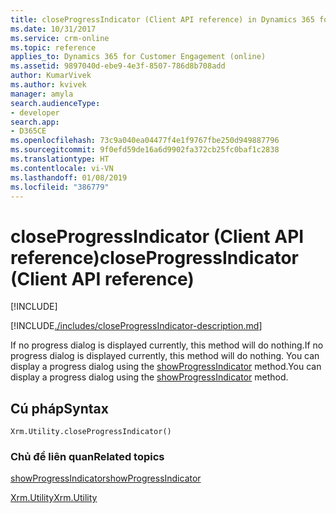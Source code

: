 ```yaml
---
title: closeProgressIndicator (Client API reference) in Dynamics 365 for Customer Engagement| MicrosoftDocs
ms.date: 10/31/2017
ms.service: crm-online
ms.topic: reference
applies_to: Dynamics 365 for Customer Engagement (online)
ms.assetid: 9897040d-ebe9-4e3f-8507-786d8b708add
author: KumarVivek
ms.author: kvivek
manager: amyla
search.audienceType:
- developer
search.app:
- D365CE
ms.openlocfilehash: 73c9a040ea04477f4e1f9767fbe250d949887796
ms.sourcegitcommit: 9f0efd59de16a6d9902fa372cb25fc0baf1c2838
ms.translationtype: HT
ms.contentlocale: vi-VN
ms.lasthandoff: 01/08/2019
ms.locfileid: "386779"
---
```

# <a name="closeprogressindicator-client-api-reference"></a><span data-ttu-id="83a77-102">closeProgressIndicator (Client API reference)</span><span class="sxs-lookup"><span data-stu-id="83a77-102">closeProgressIndicator (Client API reference)</span></span>

[!INCLUDE[](../../../../includes/cc_applies_to_update_9_0_0.md)]

[!INCLUDE[./includes/closeProgressIndicator-description.md](./includes/closeProgressIndicator-description.md)]

<span data-ttu-id="83a77-103">If no progress dialog is displayed currently, this method will do nothing.</span><span class="sxs-lookup"><span data-stu-id="83a77-103">If no progress dialog is displayed currently, this method will do nothing.</span></span> <span data-ttu-id="83a77-104">You can display a progress dialog using the [showProgressIndicator](showProgressIndicator.md) method.</span><span class="sxs-lookup"><span data-stu-id="83a77-104">You can display a progress dialog using the [showProgressIndicator](showProgressIndicator.md) method.</span></span> 

## <a name="syntax"></a><span data-ttu-id="83a77-105">Cú pháp</span><span class="sxs-lookup"><span data-stu-id="83a77-105">Syntax</span></span>

`Xrm.Utility.closeProgressIndicator()`

### <a name="related-topics"></a><span data-ttu-id="83a77-106">Chủ đề liên quan</span><span class="sxs-lookup"><span data-stu-id="83a77-106">Related topics</span></span>

[<span data-ttu-id="83a77-107">showProgressIndicator</span><span class="sxs-lookup"><span data-stu-id="83a77-107">showProgressIndicator</span></span>](showProgressIndicator.md)

[<span data-ttu-id="83a77-108">Xrm.Utility</span><span class="sxs-lookup"><span data-stu-id="83a77-108">Xrm.Utility</span></span>](../xrm-utility.md)




